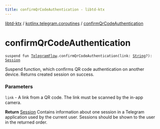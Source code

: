 ```yaml
---
title: confirmQrCodeAuthentication - libtd-ktx
---
```


[libtd-ktx](../index.html) / [kotlinx.telegram.coroutines](index.html) / [confirmQrCodeAuthentication](./confirm-qr-code-authentication.html)

# confirmQrCodeAuthentication

`suspend fun `[`TelegramFlow`](../kotlinx.telegram.core/-telegram-flow/index.html)`.confirmQrCodeAuthentication(link: `[`String`](https://kotlinlang.org/api/latest/jvm/stdlib/kotlin/-string/index.html)`?): `[`Session`](https://tdlibx.github.io/td/docs/org/drinkless/td/libcore/telegram/TdApi.Session.html)

Suspend function, which confirms QR code authentication on another device. Returns created
session on success.

### Parameters

`link` - A link from a QR code. The link must be scanned by the in-app camera.

**Return**
[Session](https://tdlibx.github.io/td/docs/org/drinkless/td/libcore/telegram/TdApi.Session.html) Contains information about one session in a Telegram application used by the
current user. Sessions should be shown to the user in the returned order.


